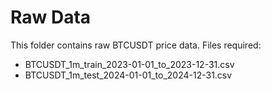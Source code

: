 # Raw Data 
This folder contains raw BTCUSDT price data. 
Files required: 
- BTCUSDT_1m_train_2023-01-01_to_2023-12-31.csv 
- BTCUSDT_1m_test_2024-01-01_to_2024-12-31.csv 

